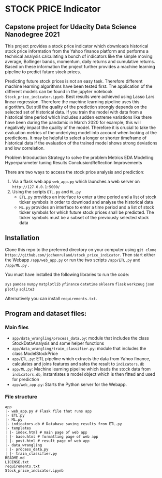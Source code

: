 
# STOCK PRICE Indicator

## Capstone project for Udacity Data Science Nanodegree 2021

This project provides a stock price indicator which downloads historical stock price information from the Yahoo finance platform and performs a technical
analysis calculating a bunch of indicators like the simple moving average, Bollinger bands, momentum, daily returns and cumulative returns. Based on these information the project further provides a machine learning pipeline to predict future stock prices.

Predicting future stock prices is not an easy task. Therefore different machine learning algorithms have been tested first. The application of the different models can be found in the jupyter notebook `Stock_price_indicator.ipynb`. Best results were achieved using Lasso Lars linear regression. Therefore the machine learning pipeline uses this algorithm. But still the quality of the prediction strongly depends on the selected set of historical data. If you train the model with data from a historical time period which includes sudden extreme variations like there have been during the pandamic in March 2020 for example, this will negatively impact the quality of the model. Therefore it is crucial to take the evaluation metrics of the underlying model into account when looking at the predictions. It may be helpful to select a longer or shorter timeframe of historical data if the evaluation of the trained model shows strong deviations and low correlation.   


Problem Introduction
Strategy to solve the problem
Metrics
EDA
Modelling
Hyperparameter tuning
Results
Conclusion/Reflection
Improvements



There are two ways to access the stock price analysis and prediction:
1. Via a flask web app `web_app.py` which launches a web server on `http://127.0.0.1:5000/`
2. Using the scripts `ETL.py` and `ML.py`
    - `ETL.py` provides an interface to enter a time period and a list of stock ticker symbols
      in order to download and analyse the historical data
    - `ML.py` provides an interface to enter a time period and a list of stock ticker symbols
      for which future stock prices shall be predicted. The ticker symbols must be a subset of the
      previously selected stock data

## Installation
Clone this repo to the preferred directory on your computer using `git clone https://github.com/jochenruland/stock_price_indicator`. Then start either the Webapp `/app/web_app.py` or run the two scripts `/app/ETL.py` and `/app/ML.py` .

You must have installed the following libraries to run the code:

`sys`
`pandas`
`numpy`
`matplotlib`
`yfinance`
`datetime`
`sklearn`
`flask`
`werkzeug`
`json`
`plotly`
`sqlite3`

Alternatively you can install `requirements.txt`.

## Program and dataset files:

### Main files
- `app/data_wrangling/process_data.py`: module that includes the class StockDataAnalysis and some helper functions
- `app/data_wrangling/train_classifier.py`: module that includes the class ModelStockPrice
- `app/ETL.py`: ETL pipeline which extracts the data from Yahoo finance, calculates and joins features and safes the result to `indicators.db`
- `app/ML.py`: Machine learning pipeline which loads the stock data from `indicators.db`, instantiates a model object which is then fitted and used for prediction
- `app/web_app.py`: Starts the Python server for the Webapp.

### File structure
```
app
|- web_app.py # Flask file that runs app
|- ETL.py
|- ML.py
|- indicators.db # Database saving results from ETL.py
|- templates
| |- index.html # main page of web app
| |- base.html # formatting page of web app
| |- post.html # result page of web app
|- data_wrangling
| |- process_data.py
| |- train_classifier.py
README.md
LICENSE.txt
requirements.txt
Stock_price_indicator.ipynb
```
